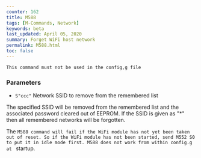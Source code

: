 ```yaml
---
counter: 162
title: M588
tags: [M-Commands, Network] 
keywords: beta 
last_updated: April 05, 2020 
summary: Forget WiFi host network 
permalink: M588.html
toc: false 
---
```



`This command must not be used in the config,g file`

### Parameters

* `S"ccc"` Network SSID to remove from the remembered list

The specified SSID will be removed from the remembered list and the associated password cleared out of EEPROM. If the SSID is given as "*" then all remembered networks will be forgotten.

The ` M588 command will fail if the WiFi module has not yet been taken out of reset. So if the WiFi module has not been started, send M552 S0 to put it in idle mode first. M588 does not work from within config.g at  ` startup.

